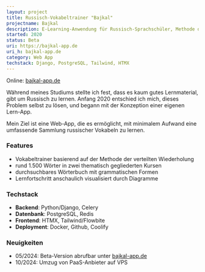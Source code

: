 ```yaml
---
layout: project
title: Russisch-Vokabeltrainer "Bajkal"
projectname: Bajkal
description: E-Learning-Anwendung für Russisch-Sprachschüler, Methode der verteilten Wiederholung und viele Features.
started: 2020
status: Beta
uri: https://bajkal-app.de
uri_h: bajkal-app.de
category: Web App
techstack: Django, PostgreSQL, Tailwind, HTMX
---
```


Online: [bajkal-app.de](https://bajkal-app.de)

Während meines Studiums stellte ich fest, dass es kaum gutes Lernmaterial, gibt um Russisch zu lernen. 
Anfang 2020 entschied ich mich, dieses Problem selbst zu lösen, und begann mit der Konzeption einer eigenen Lern-App.

Mein Ziel ist eine Web-App, die es ermöglicht, mit minimalem Aufwand eine umfassende Sammlung russischer Vokabeln zu lernen.

### Features

- Vokabeltrainer basierend auf der Methode der verteilten Wiederholung
- rund 1.500 Wörter in zwei thematisch gegliederten Kursen
- durchsuchbares Wörterbuch mit grammatischen Formen
- Lernfortschritt anschaulich visualisiert durch Diagramme

### Techstack

- **Backend**: Python/Django, Celery
- **Datenbank**: PostgreSQL, Redis
- **Frontend**: HTMX, Tailwind/Flowbite
- **Deployment**: Docker, Github, Coolify

### Neuigkeiten

- 05/2024: Beta-Version abrufbar unter [bajkal-app.de](https://bajkal-app.de)
- 10/2024: Umzug von PaaS-Anbieter auf VPS
